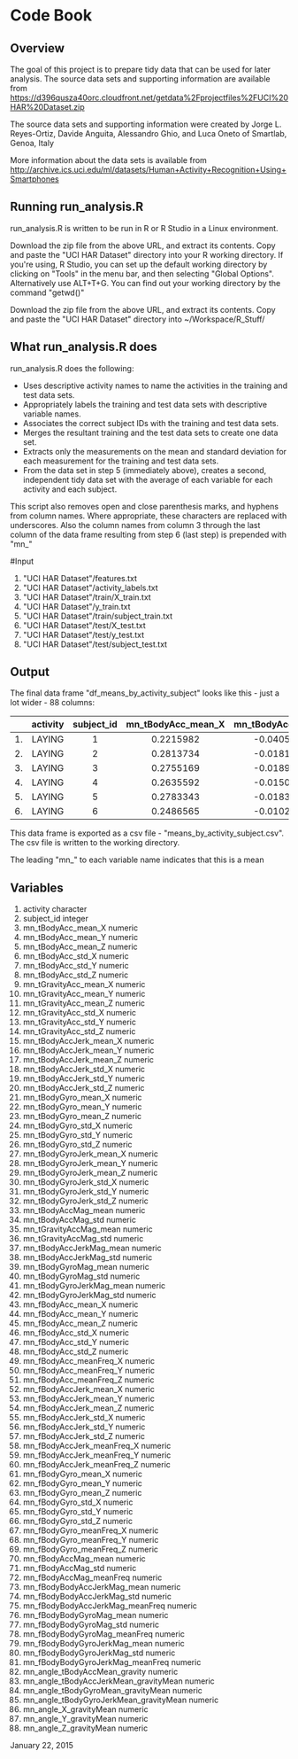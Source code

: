 # Code Book

## Overview
The goal of this project is to prepare tidy data that can be used for later analysis. The source data sets and supporting information are available from https://d396qusza40orc.cloudfront.net/getdata%2Fprojectfiles%2FUCI%20HAR%20Dataset.zip 

The source data sets and supporting information were created by Jorge L. Reyes-Ortiz, Davide Anguita, Alessandro Ghio, and Luca Oneto of Smartlab, Genoa, Italy

More information about the data sets is available from http://archive.ics.uci.edu/ml/datasets/Human+Activity+Recognition+Using+Smartphones

## Running run_analysis.R

run_analysis.R is written to be run in R or R Studio in a Linux environment.

Download the zip file from the above URL, and extract its contents. Copy and paste the "UCI HAR Dataset" directory into your R working directory. 
If you're using, R Studio, you can set up the default working directory by clicking on "Tools" in the menu bar, and then selecting "Global Options". Alternatively use ALT+T+G.
You can find out your working directory by the command "getwd()" 

Download the zip file from the above URL, and extract its contents. Copy and paste the "UCI HAR Dataset" directory into ~/Workspace/R_Stuff/


## What run_analysis.R does

run_analysis.R does the following:
* Uses descriptive activity names to name the activities in the training and test data sets.
* Appropriately labels the training and test data sets with descriptive variable names.
* Associates the correct subject IDs with the training and test data sets.
* Merges the resultant training and the test data sets to create one data set. 
* Extracts only the measurements on the mean and standard deviation for each measurement for the training and test data sets.
* From the data set in step 5 (immediately above), creates a second, independent tidy data set with the average of each variable for each activity and each subject.

This script also removes open and close parenthesis marks, and hyphens from column names. Where appropriate, these characters are replaced with underscores. Also the column names from column 3 through the last column of the data frame resulting from step 6 (last step) is prepended with "mn_"

#Input

1. "UCI HAR Dataset"/features.txt
2. "UCI HAR Dataset"/activity_labels.txt
3. "UCI HAR Dataset"/train/X_train.txt
4. "UCI HAR Dataset"/y_train.txt
5. "UCI HAR Dataset"/train/subject_train.txt
6. "UCI HAR Dataset"/test/X_test.txt
7. "UCI HAR Dataset"/test/y_test.txt
8. "UCI HAR Dataset"/test/subject_test.txt

## Output

The final data frame "df_means_by_activity_subject" looks like this - just a lot wider - 88 columns:

|    | activity | subject_id |  mn_tBodyAcc_mean_X | mn_tBodyAcc_mean_Y | mn_tBodyAcc_mean_Z | mn_tBodyAcc_std_X |
|:--:|:--------:|:----------:|:-------------------:|:------------------:|:------------------:|:-----------------:|
| 1. |  LAYING  |      1     |   0.2215982         | -0.04051395        | -0.1132036         | -0.9280565        |
| 2. |  LAYING  |      2     |   0.2813734         | -0.01815874        | -0.1072456         | -0.9740595        | 
| 3. |  LAYING  |      3     |   0.2755169         | -0.01895568        | -0.1013005         | -0.9827766        |
| 4. |  LAYING  |      4     |   0.2635592         | -0.01500318        | -0.1106882         | -0.9541937        |
| 5. |  LAYING  |      5     |   0.2783343         | -0.01830421        | -0.1079376         | -0.9659345        | 
| 6. |  LAYING  |      6     |   0.2486565         | -0.01025292        | -0.1331196         | -0.9340494        |

This data frame is exported as a csv file - "means_by_activity_subject.csv". The csv file is written to the working directory.

The leading "mn_" to each variable name indicates that this is a mean

## Variables
1.	activity	character
2.	subject_id	integer
3.	mn_tBodyAcc_mean_X	numeric
4.	mn_tBodyAcc_mean_Y	numeric
5.	mn_tBodyAcc_mean_Z	numeric
6.	mn_tBodyAcc_std_X	numeric
7.	mn_tBodyAcc_std_Y	numeric 
8.	mn_tBodyAcc_std_Z	numeric
9.	mn_tGravityAcc_mean_X	numeric
10.	mn_tGravityAcc_mean_Y	numeric
11.	mn_tGravityAcc_mean_Z	numeric
12.	mn_tGravityAcc_std_X	numeric
13.	mn_tGravityAcc_std_Y	numeric
14.	mn_tGravityAcc_std_Z	numeric
15.	mn_tBodyAccJerk_mean_X	numeric
16.	mn_tBodyAccJerk_mean_Y	numeric
17.	mn_tBodyAccJerk_mean_Z	numeric
18.	mn_tBodyAccJerk_std_X	numeric
19.	mn_tBodyAccJerk_std_Y	numeric
20.	mn_tBodyAccJerk_std_Z	numeric
21.	mn_tBodyGyro_mean_X	numeric
22.	mn_tBodyGyro_mean_Y	numeric
23.	mn_tBodyGyro_mean_Z	numeric
24.	mn_tBodyGyro_std_X	numeric
25.	mn_tBodyGyro_std_Y	numeric
26.	mn_tBodyGyro_std_Z	numeric
27.	mn_tBodyGyroJerk_mean_X	numeric
28.	mn_tBodyGyroJerk_mean_Y	numeric
29.	mn_tBodyGyroJerk_mean_Z	numeric
30.	mn_tBodyGyroJerk_std_X	numeric
31.	mn_tBodyGyroJerk_std_Y	numeric
32.	mn_tBodyGyroJerk_std_Z	numeric
33.	mn_tBodyAccMag_mean	numeric
34.	mn_tBodyAccMag_std	numeric
35.	mn_tGravityAccMag_mean	numeric
36.	mn_tGravityAccMag_std	numeric
37.	mn_tBodyAccJerkMag_mean	numeric
38.	mn_tBodyAccJerkMag_std	numeric
39.	mn_tBodyGyroMag_mean	numeric
40.	mn_tBodyGyroMag_std	numeric
41.	mn_tBodyGyroJerkMag_mean	numeric
42.	mn_tBodyGyroJerkMag_std	numeric
43.	mn_fBodyAcc_mean_X	numeric
44.	mn_fBodyAcc_mean_Y	numeric
45.	mn_fBodyAcc_mean_Z	numeric
46.	mn_fBodyAcc_std_X	numeric
47.	mn_fBodyAcc_std_Y	numeric
48.	mn_fBodyAcc_std_Z	numeric
49.	mn_fBodyAcc_meanFreq_X	numeric
50.	mn_fBodyAcc_meanFreq_Y	numeric
51.	mn_fBodyAcc_meanFreq_Z	numeric
52.	mn_fBodyAccJerk_mean_X	numeric
53.	mn_fBodyAccJerk_mean_Y	numeric
54.	mn_fBodyAccJerk_mean_Z	numeric
55.	mn_fBodyAccJerk_std_X	numeric
56.	mn_fBodyAccJerk_std_Y	numeric
57.	mn_fBodyAccJerk_std_Z	numeric
58.	mn_fBodyAccJerk_meanFreq_X	numeric
59.	mn_fBodyAccJerk_meanFreq_Y	numeric
60.	mn_fBodyAccJerk_meanFreq_Z	numeric
61.	mn_fBodyGyro_mean_X	numeric
62.	mn_fBodyGyro_mean_Y	numeric
63.	mn_fBodyGyro_mean_Z	numeric
64.	mn_fBodyGyro_std_X	numeric
65.	mn_fBodyGyro_std_Y	numeric
66.	mn_fBodyGyro_std_Z	numeric
67.	mn_fBodyGyro_meanFreq_X	numeric
68.	mn_fBodyGyro_meanFreq_Y	numeric
69.	mn_fBodyGyro_meanFreq_Z	numeric
70.	mn_fBodyAccMag_mean	numeric
71.	mn_fBodyAccMag_std	numeric
72.	mn_fBodyAccMag_meanFreq	numeric
73.	mn_fBodyBodyAccJerkMag_mean	numeric
74.	mn_fBodyBodyAccJerkMag_std	numeric
75.	mn_fBodyBodyAccJerkMag_meanFreq	numeric
76.	mn_fBodyBodyGyroMag_mean	numeric
77.	mn_fBodyBodyGyroMag_std	numeric
78.	mn_fBodyBodyGyroMag_meanFreq	numeric
79.	mn_fBodyBodyGyroJerkMag_mean	numeric
80.	mn_fBodyBodyGyroJerkMag_std	numeric
81.	mn_fBodyBodyGyroJerkMag_meanFreq	numeric
82.	mn_angle_tBodyAccMean_gravity	numeric
83.	mn_angle_tBodyAccJerkMean_gravityMean	numeric
84.	mn_angle_tBodyGyroMean_gravityMean	numeric
85.	mn_angle_tBodyGyroJerkMean_gravityMean	numeric
86.	mn_angle_X_gravityMean	numeric
87.	mn_angle_Y_gravityMean	numeric
88.	mn_angle_Z_gravityMean	numeric

January 22, 2015